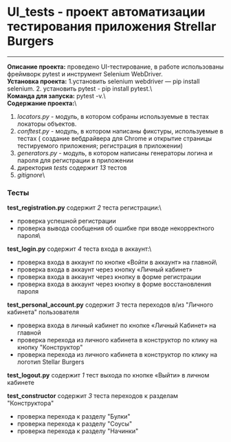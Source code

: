 ﻿
# UI_tests - проект автоматизации тестирования приложения Strellar Burgers
___
__Описание проекта:__  проведено UI-тестирование, в работе использованы фреймворк pytest и инструмент Selenium WebDriver.\
__Установка проекта:__ 1.установить selenium webdriver — pip install selenium. 2. установить pytest - pip install pytest.\  
__Команда для запуска:__ pytest -v.\  
__Содержание проекта:__\  
1. _locators.py_ - модуль, в котором собраны используемые в тестах локаторы объектов.
2. _conftest.py_ - модуль, в котором написаны фикстуры, используемые в тестах ( создание вебдрайвера для Chrome и открытие страницы тестируемого приложения; регистрация в приложении)
3. _generators.py_ - модуль, в котором написаны генераторы логина и пароля для регистрации в приложении
4. директория _tests_ содержит _13_ тестов
5. _gitignore_\  

### Тесты
__test_registration.py__ содержит _2_ теста регистрации:\  
* проверка успешной регистрации
* проверка вывода сообщения об ошибке при вводе некорректного пароля\  

__test_login.py__ содержит _4_ теста входа в аккаунт:\  
* проверка входа в аккаунт по кнопке «Войти в аккаунт» на главной\  
* проверка входа в аккаунт через кнопку «Личный кабинет»
* проверка входа в аккаунт через кнопку в форме регистрации
* проверка входа в аккаунт через кнопку в форме восстановления пароля

__test_personal_account.py__ содержит _3_ теста переходов в/из "Личного кабинета" пользователя
* проверка входа в личный кабинет по кнопке «Личный Кабинет» на главной
* проверка перехода из личного кабинета в конструктор по клику на кнопку "Конструктор"
* проверка перехода из личного кабинета в конструктор по клику на логотип Stellar Burgers

__test_logout.py__ содержит _1_ тест выхода по кнопке «Выйти» в личном кабинете

__test_constructor__ содержит _3_ теста переходов к разделам "Конструктора"
* проверка перехода к разделу "Булки"
* проверка перехода к разделу "Соусы"
* проверка перехода к разделу "Начинки"


